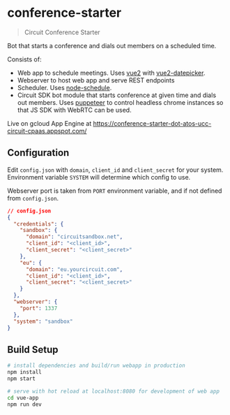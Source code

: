 # conference-starter

> Circuit Conference Starter

Bot that starts a conference and dials out members on a scheduled time.

Consists of:
- Web app to schedule meetings. Uses <a href="https://vuejs.org/v2/guide/installation.html">vue2</a> with <a href="https://mengxiong10.github.io/vue2-datepicker/">vue2-datepicker</a>.
- Webserver to host web app and serve REST endpoints
- Scheduler. Uses <a href="https://www.npmjs.com/package/node-schedule">node-schedule</a>.
- Circuit SDK bot module that starts conference at given time and dials out members. Uses <a href="https://github.com/GoogleChrome/puppeteer">puppeteer</a> to control headless chrome instances so that JS SDK with WebRTC can be used.

Live on gcloud App Engine at https://conference-starter-dot-atos-ucc-circuit-cpaas.appspot.com/

## Configuration

Edit `config.json` with `domain`, `client_id` and `client_secret` for your system. Environment variable `SYSTEM` will determine which config to use.

Webserver port is taken from `PORT` environment variable, and if not defined from `config.json`.
``` json
// config.json
{
  "credentials": {
    "sandbox": {
      "domain": "circuitsandbox.net",
      "client_id": "<client_id>",
      "client_secret": "<client_secret>"
    },
    "eu": {
      "domain": "eu.yourcircuit.com",
      "client_id": "<client_id>",
      "client_secret": "<client_secret>"
    }
  },
  "webserver": {
    "port": 1337
  },
  "system": "sandbox"
}

```

## Build Setup

``` bash
# install dependencies and build/run webapp in production
npm install
npm start

# serve with hot reload at localhost:8080 for development of web app
cd vue-app
npm run dev
```

